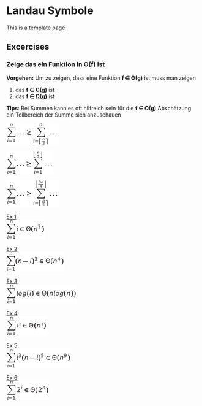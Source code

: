 # Landau Symbole

This is a template page

## Excercises


### Zeige das ein Funktion in Θ(f) ist

**Vorgehen:** Um zu zeigen, dass eine Funktion **f ∈ Θ(g)** ist muss man zeigen
1. das **f ∈ Ο(g)** ist
2. das **f ∈ Ω(g)** ist

**Tips**: 
Bei Summen kann es oft hilfreich sein für die **f ∈ Ω(g)** Abschätzung ein Teilbereich der Summe sich anzuschauen

![Formula](./assets/tip3.png)

![Formula](./assets/tip2.png)

![Formula](./assets/tip1.png)

<!-- 
Formulas generated with
https://www.sciweavers.org/free-online-latex-equation-editor
Example formula
\sum_{i=1}^n i^7 \in \Theta(n^8)
 -->

<a href="./solutions/s1.png" target="_blank">Ex 1</a>  
![Formula](./solutions/e1.png)

<a href="./solutions/s2.png" target="_blank">Ex 2</a>  
![Formula](./solutions/e2.png)

<a href="./solutions/s3.png" target="_blank">Ex 3</a>  
![Formula](./solutions/e3.png)

<a href="./solutions/s4.png" target="_blank">Ex 4</a>  
![Formula](./solutions/e4.png)

<a href="./solutions/s5.png" target="_blank">Ex 5</a>  
![Formula](./solutions/e5.png)

<a href="./solutions/s6.png" target="_blank">Ex 6</a>  
![Formula](./solutions/e6.png)



 